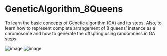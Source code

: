 # GeneticAlgorithm_8Queens
To learn the basic concepts of Genetic algorithm (GA) and its steps. Also, to learn how to represent complete arrangement of 8 queens’ instance as a chromosome and how to generate the offspring using randomness in GA steps

![image](https://github.com/ArtificialIntLAB/GeneticAlgorithm_8Queens/assets/151449789/be9f457d-11fd-4450-a67f-8b44f22a5fab)
![image](https://github.com/ArtificialIntLAB/GeneticAlgorithm_8Queens/assets/151449789/c2bfd94d-2d01-4a66-8e0f-21f045c19fb1)
